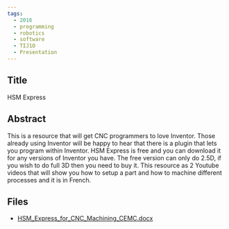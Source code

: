 ```yaml
---
tags:
  - 2016
  - programming
  - robotics
  - software
  - TIJ1O
  - Presentation
---
```

    
## Title

 HSM Express

## Abstract

This is a resource that will get CNC programmers to love Inventor. Those already using Inventor will be happy to hear that there is a plugin that lets you program within Inventor. HSM Express is free and you can download it for any versions of Inventor you have. The free version can only do 2.5D, if you wish to do full 3D then you need to buy it. This resource as 2 Youtube videos that will show you how to setup a part and how to machine different processes and it is in French.

## Files

- [HSM_Express_for_CNC_Machining_CEMC.docx](resources/2016/Mario_Blouin/HSM_Express_for_CNC_Machining_CEMC.docx)
